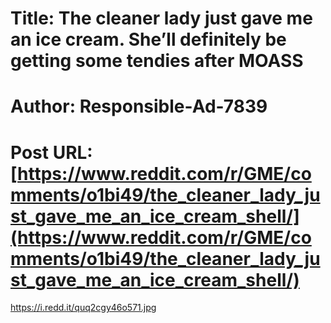 # Title: The cleaner lady just gave me an ice cream. She’ll definitely be getting some tendies after MOASS
# Author: Responsible-Ad-7839
# Post URL: [https://www.reddit.com/r/GME/comments/o1bi49/the_cleaner_lady_just_gave_me_an_ice_cream_shell/](https://www.reddit.com/r/GME/comments/o1bi49/the_cleaner_lady_just_gave_me_an_ice_cream_shell/)


https://i.redd.it/quq2cgy46o571.jpg